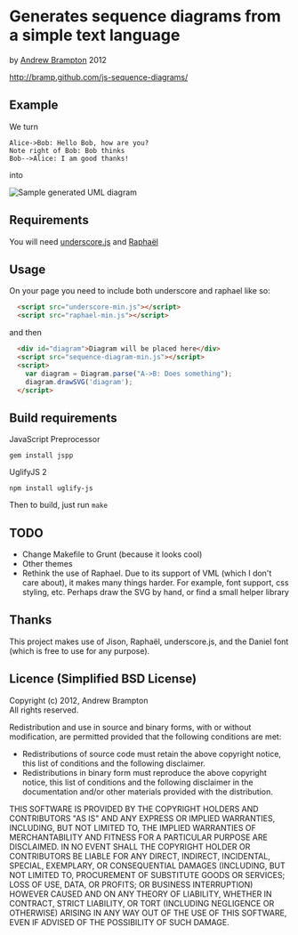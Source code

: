 Generates sequence diagrams from a simple text language
=======================================================

by [Andrew Brampton](http://bramp.net) 2012

<http://bramp.github.com/js-sequence-diagrams/>

Example
-------
We turn

    Alice->Bob: Hello Bob, how are you?
    Note right of Bob: Bob thinks
    Bob-->Alice: I am good thanks!

into

![Sample generated UML diagram](http://bramp.github.com/js-sequence-diagrams/images/sample.svg)

Requirements
------------
You will need [underscore.js](http://underscorejs.org/) and [Raphaël](http://raphaeljs.com/)

Usage
-----

On your page you need to include both underscore and raphael like so:

```html
  <script src="underscore-min.js"></script>
  <script src="raphael-min.js"></script>
```

and then

```html
  <div id="diagram">Diagram will be placed here</div>
  <script src="sequence-diagram-min.js"></script>
  <script> 
    var diagram = Diagram.parse("A->B: Does something");
    diagram.drawSVG('diagram');
  </script>
```

Build requirements
------------------
JavaScript Preprocessor

    gem install jspp

UglifyJS 2

    npm install uglify-js

Then to build, just run ```make```

TODO
----
* Change Makefile to Grunt (because it looks cool)
* Other themes
* Rethink the use of Raphael. Due to its support of VML (which I don't care about), it makes many things harder. For example, font support, css styling, etc. Perhaps draw the SVG by hand, or find a small helper
library

Thanks
------
This project makes use of Jison, Raphaël, underscore.js, and the Daniel font (which is free to use for any purpose).

Licence (Simplified BSD License)
-------

Copyright (c) 2012, Andrew Brampton  
All rights reserved.

Redistribution and use in source and binary forms, with or without modification, are permitted provided that the following conditions are met:

- Redistributions of source code must retain the above copyright notice, this list of conditions and the following disclaimer.
- Redistributions in binary form must reproduce the above copyright notice, this list of conditions and the following disclaimer in the documentation and/or other materials provided with the distribution.

THIS SOFTWARE IS PROVIDED BY THE COPYRIGHT HOLDERS AND CONTRIBUTORS "AS IS" AND ANY EXPRESS OR IMPLIED WARRANTIES, INCLUDING, BUT NOT LIMITED TO, THE IMPLIED WARRANTIES OF MERCHANTABILITY AND FITNESS FOR A PARTICULAR PURPOSE ARE DISCLAIMED. IN NO EVENT SHALL THE COPYRIGHT HOLDER OR CONTRIBUTORS BE LIABLE FOR ANY DIRECT, INDIRECT, INCIDENTAL, SPECIAL, EXEMPLARY, OR CONSEQUENTIAL DAMAGES (INCLUDING, BUT NOT LIMITED TO, PROCUREMENT OF SUBSTITUTE GOODS OR SERVICES; LOSS OF USE, DATA, OR PROFITS; OR BUSINESS INTERRUPTION) HOWEVER CAUSED AND ON ANY THEORY OF LIABILITY, WHETHER IN CONTRACT, STRICT LIABILITY, OR TORT (INCLUDING NEGLIGENCE OR OTHERWISE) ARISING IN ANY WAY OUT OF THE USE OF THIS SOFTWARE, EVEN IF ADVISED OF THE POSSIBILITY OF SUCH DAMAGE.
